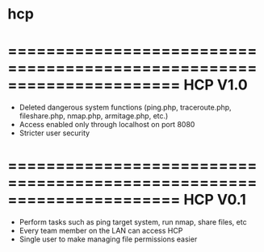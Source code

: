 # hcp

======================================================================
HCP V1.0
======================================================================

- Deleted dangerous system functions (ping.php, traceroute.php, fileshare.php, nmap.php, armitage.php, etc.)
- Access enabled only through localhost on port 8080
- Stricter user security

======================================================================
HCP V0.1
======================================================================

- Perform tasks such as ping target system, run nmap, share files, etc
- Every team member on the LAN can access HCP 
- Single user to make managing file permissions easier

